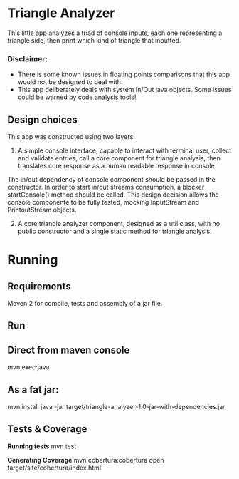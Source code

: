 Triangle Analyzer
=================
This little app analyzes a triad of console inputs, each one representing a triangle side, 
then print which kind of triangle that inputted.

### Disclaimer:
- There is some known issues in floating points comparisons that this app would not be designed to deal with.
- This app deliberately deals with system In/Out java objects. Some issues could be warned by code analysis tools!

## Design choices
This app was constructed using two layers:

1. A simple console interface, capable to interact with terminal user, collect and validate 
entries, call a core component for triangle analysis, then translates core response 
as a human readable response in console.

The in/out dependency of console component should be passed in the constructor.
In order to start in/out streams consumption, a blocker startConsole() method should be called. This design decision allows the console componente to be fully tested, mocking InputStream and PrintoutStream objects.

2. A core triangle analyzer component, designed as a util class, with no public constructor and 
a single static method for triangle analysis.

# Running

## Requirements
  Maven 2 for compile, tests and assembly of a jar file.

## Run
  Direct from maven console
  ------------------------
  mvn exec:java
  
  As a fat jar:
  ------------
  mvn install
  java -jar target/triangle-analyzer-1.0-jar-with-dependencies.jar 

## Tests & Coverage
**Running tests**
  mvn test
    
**Generating Coverage**
  mvn cobertura:cobertura
  open target/site/cobertura/index.html
